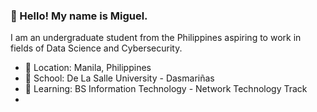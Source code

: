 ### 👋 Hello! My name is Miguel.

I am an undergraduate student from the Philippines aspiring to work in fields of Data Science and Cybersecurity.

- 📌 Location: Manila, Philippines
- 🏫 School: De La Salle University - Dasmariñas 
- 🌱 Learning: BS Information Technology - Network Technology Track
- 

<!--
- 🔭 I’m currently working on ...
- 🌱 I’m currently learning ...
- 👯 I’m looking to collaborate on ...
- 🤔 I’m looking for help with ...
- 💬 Ask me about ...
- 📫 How to reach me: ...
- 😄 Pronouns: ...
- ⚡ Fun fact: ...
-->

